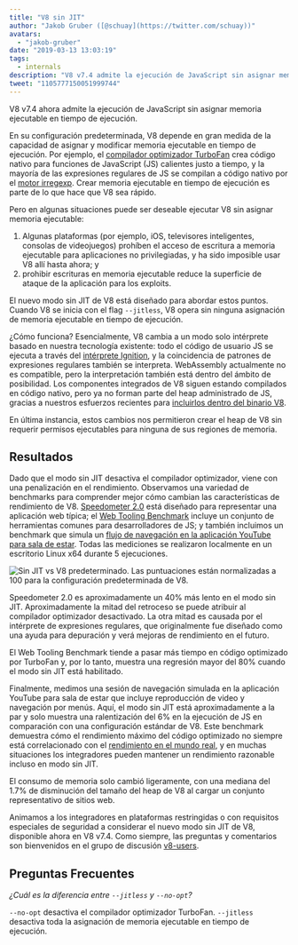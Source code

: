 ```yaml
---
title: "V8 sin JIT"
author: "Jakob Gruber ([@schuay](https://twitter.com/schuay))"
avatars: 
  - "jakob-gruber"
date: "2019-03-13 13:03:19"
tags: 
  - internals
description: "V8 v7.4 admite la ejecución de JavaScript sin asignar memoria ejecutable en tiempo de ejecución."
tweet: "1105777150051999744"
---
```

V8 v7.4 ahora admite la ejecución de JavaScript sin asignar memoria ejecutable en tiempo de ejecución.

En su configuración predeterminada, V8 depende en gran medida de la capacidad de asignar y modificar memoria ejecutable en tiempo de ejecución. Por ejemplo, el [compilador optimizador TurboFan](/blog/turbofan-jit) crea código nativo para funciones de JavaScript (JS) calientes justo a tiempo, y la mayoría de las expresiones regulares de JS se compilan a código nativo por el [motor irregexp](https://blog.chromium.org/2009/02/irregexp-google-chromes-new-regexp.html). Crear memoria ejecutable en tiempo de ejecución es parte de lo que hace que V8 sea rápido.

<!--truncate-->
Pero en algunas situaciones puede ser deseable ejecutar V8 sin asignar memoria ejecutable:

1. Algunas plataformas (por ejemplo, iOS, televisores inteligentes, consolas de videojuegos) prohíben el acceso de escritura a memoria ejecutable para aplicaciones no privilegiadas, y ha sido imposible usar V8 allí hasta ahora; y
1. prohibir escrituras en memoria ejecutable reduce la superficie de ataque de la aplicación para los exploits.

El nuevo modo sin JIT de V8 está diseñado para abordar estos puntos. Cuando V8 se inicia con el flag `--jitless`, V8 opera sin ninguna asignación de memoria ejecutable en tiempo de ejecución.

¿Cómo funciona? Esencialmente, V8 cambia a un modo solo intérprete basado en nuestra tecnología existente: todo el código de usuario JS se ejecuta a través del [intérprete Ignition](/blog/ignition-interpreter), y la coincidencia de patrones de expresiones regulares también se interpreta. WebAssembly actualmente no es compatible, pero la interpretación también está dentro del ámbito de posibilidad. Los componentes integrados de V8 siguen estando compilados en código nativo, pero ya no forman parte del heap administrado de JS, gracias a nuestros esfuerzos recientes para [incluirlos dentro del binario V8](/blog/embedded-builtins).

En última instancia, estos cambios nos permitieron crear el heap de V8 sin requerir permisos ejecutables para ninguna de sus regiones de memoria.

## Resultados

Dado que el modo sin JIT desactiva el compilador optimizador, viene con una penalización en el rendimiento. Observamos una variedad de benchmarks para comprender mejor cómo cambian las características de rendimiento de V8. [Speedometer 2.0](/blog/speedometer-2) está diseñado para representar una aplicación web típica; el [Web Tooling Benchmark](/blog/web-tooling-benchmark) incluye un conjunto de herramientas comunes para desarrolladores de JS; y también incluimos un benchmark que simula un [flujo de navegación en la aplicación YouTube para sala de estar](https://chromeperf.appspot.com/report?sid=518c637ffa0961f965afe51d06979375467b12b87e72061598763e5a36876306). Todas las mediciones se realizaron localmente en un escritorio Linux x64 durante 5 ejecuciones.

![Sin JIT vs V8 predeterminado. Las puntuaciones están normalizadas a 100 para la configuración predeterminada de V8.](/_img/jitless/benchmarks.svg)

Speedometer 2.0 es aproximadamente un 40% más lento en el modo sin JIT. Aproximadamente la mitad del retroceso se puede atribuir al compilador optimizador desactivado. La otra mitad es causada por el intérprete de expresiones regulares, que originalmente fue diseñado como una ayuda para depuración y verá mejoras de rendimiento en el futuro.

El Web Tooling Benchmark tiende a pasar más tiempo en código optimizado por TurboFan y, por lo tanto, muestra una regresión mayor del 80% cuando el modo sin JIT está habilitado.

Finalmente, medimos una sesión de navegación simulada en la aplicación YouTube para sala de estar que incluye reproducción de video y navegación por menús. Aquí, el modo sin JIT está aproximadamente a la par y solo muestra una ralentización del 6% en la ejecución de JS en comparación con una configuración estándar de V8. Este benchmark demuestra cómo el rendimiento máximo del código optimizado no siempre está correlacionado con el [rendimiento en el mundo real](/blog/real-world-performance), y en muchas situaciones los integradores pueden mantener un rendimiento razonable incluso en modo sin JIT.

El consumo de memoria solo cambió ligeramente, con una mediana del 1.7% de disminución del tamaño del heap de V8 al cargar un conjunto representativo de sitios web.

Animamos a los integradores en plataformas restringidas o con requisitos especiales de seguridad a considerar el nuevo modo sin JIT de V8, disponible ahora en V8 v7.4. Como siempre, las preguntas y comentarios son bienvenidos en el grupo de discusión [v8-users](https://groups.google.com/forum/#!forum/v8-users).

## Preguntas Frecuentes

*¿Cuál es la diferencia entre `--jitless` y `--no-opt`?*

`--no-opt` desactiva el compilador optimizador TurboFan. `--jitless` desactiva toda la asignación de memoria ejecutable en tiempo de ejecución.
